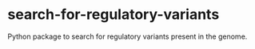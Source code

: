 # search-for-regulatory-variants
Python package to search for regulatory variants present in the genome.
